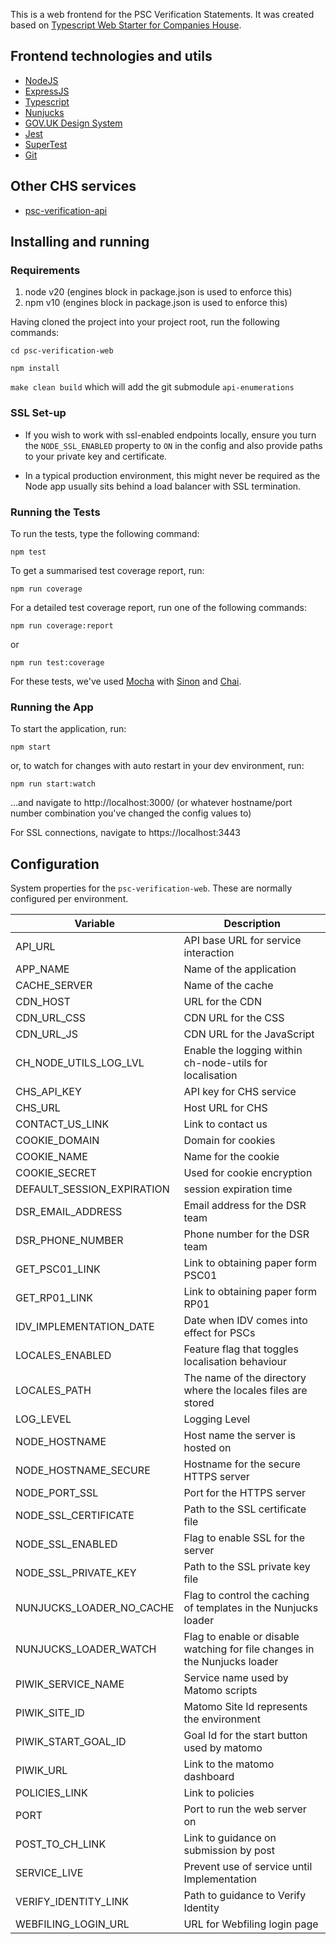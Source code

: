 This is a web frontend for the PSC Verification Statements. It was created based on [Typescript Web Starter for Companies House](https://github.com/companieshouse/node-review-web-starter-ts).

## Frontend technologies and utils

- [NodeJS](https://nodejs.org/)
- [ExpressJS](https://expressjs.com/)
- [Typescript](https://www.typescriptlang.org/)
- [Nunjucks](https://mozilla.github.io/nunjucks)
- [GOV.UK Design System](https://design-system.service.gov.uk/)
- [Jest](https://jestjs.io)
- [SuperTest](https://www.npmjs.com/package/supertest)
- [Git](https://git-scm.com/downloads)

## Other CHS services
- [psc-verification-api](https://github.com/companieshouse/psc-verification-api)

## Installing and running

### Requirements

1. node v20 (engines block in package.json is used to enforce this)
2. npm v10 (engines block in package.json is used to enforce this)

Having cloned the project into your project root, run the following commands:

```cd psc-verification-web```

```npm install```

```make clean build``` which will add the git submodule `api-enumerations`

### SSL Set-up

- If you wish to work with ssl-enabled endpoints locally, ensure you turn the `NODE_SSL_ENABLED` property to `ON` in the config and also provide paths to your private key and certificate.

- In a typical production environment, this might never be required as the Node app usually sits behind a load balancer with SSL termination.

### Running the Tests

To run the tests, type the following command:

``` npm test ```

To get a summarised test coverage report, run:

```npm run coverage```

For a detailed test coverage report, run one of the following commands:

```npm run coverage:report```

or

```npm run test:coverage```

For these tests, we've used [Mocha](http://mochajs.org/) with [Sinon](http://sinonjs.org/) and [Chai](http://chaijs.com/).

### Running the App

To start the application, run:

``` npm start ```

or, to watch for changes with auto restart in your dev environment, run:

``` npm run start:watch ```

...and navigate to http://localhost:3000/ (or whatever hostname/port number combination you've changed the config values to)

For SSL connections, navigate to https://localhost:3443

Configuration
-------------
System properties for the `psc-verification-web`. These are normally configured per environment.

Variable| Description                                                                           |
-------------------|---------------------------------------------------------------------------------------|
API_URL| API base URL for service interaction |
APP_NAME| Name of the application |
CACHE_SERVER| Name of the cache |
CDN_HOST| URL for the CDN |
CDN_URL_CSS| CDN URL for the CSS |
CDN_URL_JS| CDN URL for the JavaScript |
CH_NODE_UTILS_LOG_LVL| Enable the logging within ch-node-utils for localisation |
CHS_API_KEY| API key for CHS service |
CHS_URL| Host URL for CHS |
CONTACT_US_LINK| Link to contact us |
COOKIE_DOMAIN| Domain for cookies |
COOKIE_NAME| Name for the cookie |
COOKIE_SECRET| Used for cookie encryption |
DEFAULT_SESSION_EXPIRATION| session expiration time|
DSR_EMAIL_ADDRESS| Email address for the DSR team |
DSR_PHONE_NUMBER| Phone number for the DSR team |
GET_PSC01_LINK| Link to obtaining paper form PSC01 |
GET_RP01_LINK| Link to obtaining paper form RP01 |
IDV_IMPLEMENTATION_DATE| Date when IDV comes into effect for PSCs |
LOCALES_ENABLED| Feature flag that toggles localisation behaviour|
LOCALES_PATH| The name of the directory where the locales files are stored|
LOG_LEVEL| Logging Level |
NODE_HOSTNAME| Host name the server is hosted on|
NODE_HOSTNAME_SECURE| Hostname for the secure HTTPS server|
NODE_PORT_SSL| Port for the HTTPS server|
NODE_SSL_CERTIFICATE| Path to the SSL certificate file|
NODE_SSL_ENABLED| Flag to enable SSL for the server|
NODE_SSL_PRIVATE_KEY| Path to the SSL private key file|
NUNJUCKS_LOADER_NO_CACHE| Flag to control the caching of templates in the Nunjucks loader|
NUNJUCKS_LOADER_WATCH| Flag to enable or disable watching for file changes in the Nunjucks loader |
PIWIK_SERVICE_NAME| Service name used by Matomo scripts |
PIWIK_SITE_ID| Matomo Site Id represents the environment |
PIWIK_START_GOAL_ID| Goal Id for the start button used by matomo |
PIWIK_URL| Link to the matomo dashboard |
POLICIES_LINK| Link to policies |
PORT| Port to run the web server on |
POST_TO_CH_LINK| Link to guidance on submission by post |
SERVICE_LIVE| Prevent use of service until Implementation |
VERIFY_IDENTITY_LINK| Path to guidance to Verify Identity |
WEBFILING_LOGIN_URL| URL for Webfiling login page |
